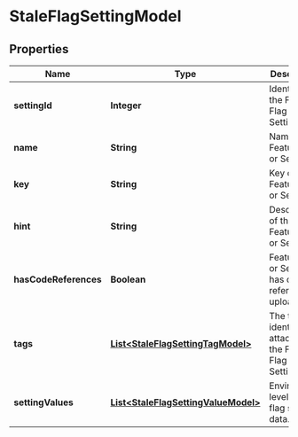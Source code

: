 

# StaleFlagSettingModel


## Properties

| Name | Type | Description | Notes |
|------------ | ------------- | ------------- | -------------|
|**settingId** | **Integer** | Identifier of the Feature Flag or Setting. |  |
|**name** | **String** | Name of the Feature Flag or Setting. |  |
|**key** | **String** | Key of the Feature Flag or Setting. |  |
|**hint** | **String** | Description of the Feature Flag or Setting. |  |
|**hasCodeReferences** | **Boolean** | Feature Flag or Setting has code references uploaded. |  |
|**tags** | [**List&lt;StaleFlagSettingTagModel&gt;**](StaleFlagSettingTagModel.md) | The tags&#39; identifiers attached to the Feature Flag or Setting. |  |
|**settingValues** | [**List&lt;StaleFlagSettingValueModel&gt;**](StaleFlagSettingValueModel.md) | Environment level feature flag stale data. |  |



